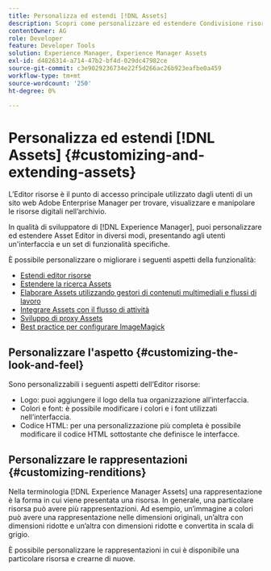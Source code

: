 ```yaml
---
title: Personalizza ed estendi [!DNL Assets]
description: Scopri come personalizzare ed estendere Condivisione risorse e Editor risorse, con un’interfaccia e un set di funzionalità specifiche per gli utenti.
contentOwner: AG
role: Developer
feature: Developer Tools
solution: Experience Manager, Experience Manager Assets
exl-id: d4826314-a714-47b2-bf4d-029dc47982ce
source-git-commit: c3e9029236734e22f5d266ac26b923eafbe0a459
workflow-type: tm+mt
source-wordcount: '250'
ht-degree: 0%

---
```


# Personalizza ed estendi [!DNL Assets] {#customizing-and-extending-assets}

L’Editor risorse è il punto di accesso principale utilizzato dagli utenti di un sito web Adobe Enterprise Manager per trovare, visualizzare e manipolare le risorse digitali nell’archivio.

In qualità di sviluppatore di [!DNL Experience Manager], puoi personalizzare ed estendere Asset Editor in diversi modi, presentando agli utenti un&#39;interfaccia e un set di funzionalità specifiche.

È possibile personalizzare o migliorare i seguenti aspetti della funzionalità:

* [Estendi editor risorse](asseteditorx.md)
* [Estendere la ricerca Assets](searchx.md)
* [Elaborare Assets utilizzando gestori di contenuti multimediali e flussi di lavoro](media-handlers.md)
* [Integrare Assets con il flusso di attività](extending-activity-stream.md)
* [Sviluppo di proxy Assets](proxy.md)
* [Best practice per configurare ImageMagick](best-practices-for-imagemagick.md)

## Personalizzare l&#39;aspetto {#customizing-the-look-and-feel}

Sono personalizzabili i seguenti aspetti dell’Editor risorse:

* Logo: puoi aggiungere il logo della tua organizzazione all’interfaccia.
* Colori e font: è possibile modificare i colori e i font utilizzati nell’interfaccia.
* Codice HTML: per una personalizzazione più completa è possibile modificare il codice HTML sottostante che definisce le interfacce.

## Personalizzare le rappresentazioni {#customizing-renditions}

Nella terminologia [!DNL Experience Manager Assets] una rappresentazione è la forma in cui viene presentata una risorsa. In generale, una particolare risorsa può avere più rappresentazioni. Ad esempio, un’immagine a colori può avere una rappresentazione nelle dimensioni originali, un’altra con dimensioni ridotte e un’altra con dimensioni ridotte e convertita in scala di grigio.

È possibile personalizzare le rappresentazioni in cui è disponibile una particolare risorsa e crearne di nuove.
